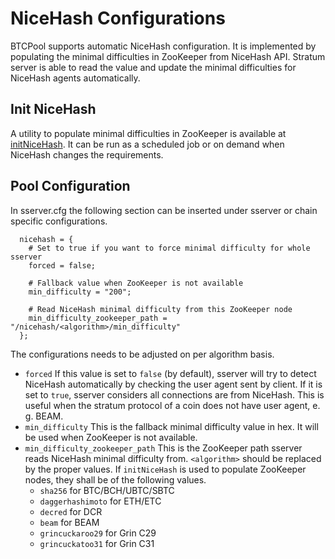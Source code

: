 NiceHash Configurations
=======================

BTCPool supports automatic NiceHash configuration. It is implemented by populating the minimal difficulties in ZooKeeper from NiceHash API. Stratum server is able to read the value and update the minimal difficulties for NiceHash agents automatically.

## Init NiceHash

A utility to populate minimal difficulties in ZooKeeper is available at [initNiceHash](https://github.com/btccom/btcpool-go-modules/tree/master/initNiceHash). It can be run as a scheduled job or on demand when NiceHash changes the requirements.

## Pool Configuration

In sserver.cfg the following section can be inserted under sserver or chain specific configurations.

```
  nicehash = {
    # Set to true if you want to force minimal difficulty for whole sserver
    forced = false;

    # Fallback value when ZooKeeper is not available
    min_difficulty = "200";

    # Read NiceHash minimal difficulty from this ZooKeeper node
    min_difficulty_zookeeper_path = "/nicehash/<algorithm>/min_difficulty"
  };
``` 

The configurations needs to be adjusted on per algorithm basis.

* `forced` If this value is set to `false` (by default), sserver will try to detect NiceHash automatically by checking the user agent sent by client. If it is set to `true`, sserver considers all connections are from NiceHash. This is useful when the stratum protocol of a coin does not have user agent, e. g. BEAM.
* `min_difficulty` This is the fallback minimal difficulty value in hex. It will be used when ZooKeeper is not available.
* `min_difficulty_zookeeper_path` This is the ZooKeeper path sserver reads NiceHash minimal difficulty from. `<algorithm>` should be replaced by the proper values. If `initNiceHash` is used to populate ZooKeeper nodes, they shall be of the following values.
  * `sha256` for BTC/BCH/UBTC/SBTC
  * `daggerhashimoto` for ETH/ETC
  * `decred` for DCR
  * `beam` for BEAM
  * `grincuckaroo29` for Grin C29
  * `grincuckatoo31` for Grin C31
